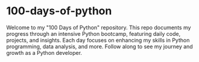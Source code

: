 # 100-days-of-python
Welcome to my "100 Days of Python" repository. This repo documents my progress through an intensive Python bootcamp, featuring daily code, projects, and insights. Each day focuses on enhancing my skills in Python programming, data analysis, and more. Follow along to see my journey and growth as a Python developer.
